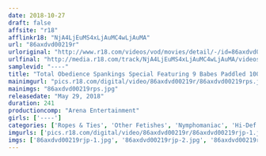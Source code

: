 ```yaml
---
date: 2018-10-27
draft: false
affsite: "r18"
afflinkr18: "NjA4LjEuMS4xLjAuMC4wLjAuMA"
url: "86axdvd00219r"
urloriginal: "http://www.r18.com/videos/vod/movies/detail/-/id=86axdvd00219r"
urlfinal: "http://media.r18.com/track/NjA4LjEuMS4xLjAuMC4wLjAuMA/videos/vod/movies/detail/-/id=86axdvd00219r"
samplevid: "----"
title: "Total Obedience Spankings Special Featuring 9 Babes Paddled 100 Times 4 Hours"
mainimgurl: "pics.r18.com/digital/video/86axdvd00219r/86axdvd00219rps.jpg"
mainimgs: "86axdvd00219rps.jpg"
releasedate: "May 29, 2018"
duration: 241
productioncomp: "Arena Entertainment"
girls: ['----']
categories: ['Ropes & Ties', 'Other Fetishes', 'Nymphomaniac', 'Hi-Def']
imgurls: ['pics.r18.com/digital/video/86axdvd00219r/86axdvd00219rjp-1.jpg', 'pics.r18.com/digital/video/86axdvd00219r/86axdvd00219rjp-2.jpg', 'pics.r18.com/digital/video/86axdvd00219r/86axdvd00219rjp-3.jpg', 'pics.r18.com/digital/video/86axdvd00219r/86axdvd00219rjp-4.jpg', 'pics.r18.com/digital/video/86axdvd00219r/86axdvd00219rjp-5.jpg', 'pics.r18.com/digital/video/86axdvd00219r/86axdvd00219rjp-6.jpg', 'pics.r18.com/digital/video/86axdvd00219r/86axdvd00219rjp-7.jpg', 'pics.r18.com/digital/video/86axdvd00219r/86axdvd00219rjp-8.jpg', 'pics.r18.com/digital/video/86axdvd00219r/86axdvd00219rjp-9.jpg', 'pics.r18.com/digital/video/86axdvd00219r/86axdvd00219rjp-10.jpg', 'pics.r18.com/digital/video/86axdvd00219r/86axdvd00219rjp-11.jpg', 'pics.r18.com/digital/video/86axdvd00219r/86axdvd00219rjp-12.jpg', 'pics.r18.com/digital/video/86axdvd00219r/86axdvd00219rjp-13.jpg', 'pics.r18.com/digital/video/86axdvd00219r/86axdvd00219rjp-14.jpg', 'pics.r18.com/digital/video/86axdvd00219r/86axdvd00219rjp-15.jpg', 'pics.r18.com/digital/video/86axdvd00219r/86axdvd00219rjp-16.jpg', 'pics.r18.com/digital/video/86axdvd00219r/86axdvd00219rjp-17.jpg', 'pics.r18.com/digital/video/86axdvd00219r/86axdvd00219rjp-18.jpg', 'pics.r18.com/digital/video/86axdvd00219r/86axdvd00219rjp-19.jpg', 'pics.r18.com/digital/video/86axdvd00219r/86axdvd00219rjp-20.jpg']
imgs: ['86axdvd00219rjp-1.jpg', '86axdvd00219rjp-2.jpg', '86axdvd00219rjp-3.jpg', '86axdvd00219rjp-4.jpg', '86axdvd00219rjp-5.jpg', '86axdvd00219rjp-6.jpg', '86axdvd00219rjp-7.jpg', '86axdvd00219rjp-8.jpg', '86axdvd00219rjp-9.jpg', '86axdvd00219rjp-10.jpg', '86axdvd00219rjp-11.jpg', '86axdvd00219rjp-12.jpg', '86axdvd00219rjp-13.jpg', '86axdvd00219rjp-14.jpg', '86axdvd00219rjp-15.jpg', '86axdvd00219rjp-16.jpg', '86axdvd00219rjp-17.jpg', '86axdvd00219rjp-18.jpg', '86axdvd00219rjp-19.jpg', '86axdvd00219rjp-20.jpg']
---
```

